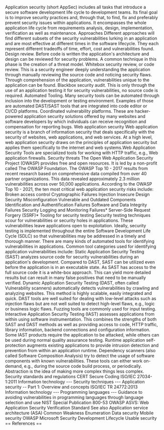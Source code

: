 Application security (short AppSec) includes all tasks that introduce a
secure software development life cycle to development teams. Its final
goal is to improve security practices and, through that, to find, fix
and preferably prevent security issues within applications. It
encompasses the whole application life cycle from requirements analysis,
design, implementation, verification as well as maintenance. Approaches
Different approaches will find different subsets of the security
vulnerabilities lurking in an application and are most effective at
different times in the software lifecycle. They each represent different
tradeoffs of time, effort, cost and vulnerabilities found. Design
review. Before code is written the application\'s architecture and
design can be reviewed for security problems. A common technique in this
phase is the creation of a threat model. Whitebox security review, or
code review. This is a security engineer deeply understanding the
application through manually reviewing the source code and noticing
security flaws. Through comprehension of the application,
vulnerabilities unique to the application can be found. Blackbox
security audit. This is only through the use of an application testing
it for security vulnerabilities, no source code is required. Automated
Tooling. Many security tools can be automated through inclusion into the
development or testing environment. Examples of those are automated
DAST/SAST tools that are integrated into code editor or CI/CD platforms.
Coordinated vulnerability platforms. These are hacker-powered
application security solutions offered by many websites and software
developers by which individuals can receive recognition and compensation
for reporting bugs. Web application security Web application security is
a branch of information security that deals specifically with the
security of websites, web applications, and web services. At a high
level, web application security draws on the principles of application
security but applies them specifically to the internet and web
systems.Web Application Security Tools are specialized tools for working
with HTTP traffic, e.g., Web application firewalls. Security threats The
Open Web Application Security Project (OWASP) provides free and open
resources. It is led by a non-profit called The OWASP Foundation. The
OWASP Top 10 - 2017 results from recent research based on comprehensive
data compiled from over 40 partner organizations. This data revealed
approximately 2.3 million vulnerabilities across over 50,000
applications. According to the OWASP Top 10 - 2021, the ten most
critical web application security risks include: Broken access control
Cryptographic Failures Injection Insecure Design Security
Misconfiguration Vulnerable and Outdated Components Identification and
Authentification Failures Software and Data Integrity Failures Security
Logging and Monitoring Failures\* Server-Side Request Forgery (SSRF)\*
Tooling for security testing Security testing techniques scour for
vulnerabilities or security holes in applications. These vulnerabilities
leave applications open to exploitation. Ideally, security testing is
implemented throughout the entire Software Development Life Cycle (SDLC)
so that vulnerabilities may be addressed in a timely and thorough
manner. There are many kinds of automated tools for identifying
vulnerabilities in applications. Common tool categories used for
identifying application vulnerabilities include: Static Application
Security Testing (SAST) analyzes source code for security
vulnerabilities during an application\'s development. Compared to DAST,
SAST can be utilized even before the application is in an executable
state. As SAST has access to the full source code it is a white-box
approach. This can yield more detailed results but can result in many
false positives that need to be manually verified. Dynamic Application
Security Testing (DAST, often called Vulnerability scanners)
automatically detects vulnerabilities by crawling and analyzing
websites. This method is highly scalable, easily integrated and quick.
DAST tools are well suited for dealing with low-level attacks such as
injection flaws but are not well suited to detect high-level flaws,
e.g., logic or business logic flaws. Fuzzing tools are commonly used for
input testing. Interactive Application Security Testing (IAST) assesses
applications from within using software instrumentation. This combines
the strengths of both SAST and DAST methods as well as providing access
to code, HTTP traffic, library information, backend connections and
configuration information. Some IAST products require the application to
be attacked, while others can be used during normal quality assurance
testing. Runtime application self-protection augments existing
applications to provide intrusion detection and prevention from within
an application runtime. Dependency scanners (also called Software
Composition Analysis) try to detect the usage of software components
with known vulnerabilities. These tools can either work on-demand, e.g.,
during the source code build process, or periodically. Abstraction is
the idea of making more complex things less complex. Security standards
and regulations CERT Secure Coding ISO/IEC 27034-1:2011 Information
technology --- Security techniques --- Application security \-- Part 1:
Overview and concepts ISO/IEC TR 24772:2013 Information technology ---
Programming languages --- Guidance to avoiding vulnerabilities in
programming languages through language selection and use NIST Special
Publication 800-53 OWASP ASVS: Web Application Security Verification
Standard See also Application service architecture (ASA) Common Weakness
Enumeration Data security Mobile security OWASP Microsoft Security
Development Lifecycle Usable security == References ==
